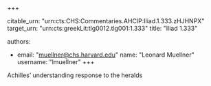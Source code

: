+++


citable_urn: "urn:cts:CHS:Commentaries.AHCIP:Iliad.1.333.zHJHNPX"
target_urn: "urn:cts:greekLit:tlg0012.tlg001:1.333"
title: "Iliad 1.333"

authors:
- email: "muellner@chs.harvard.edu"
  name: "Leonard Muellner"
  username: "lmuellner"
+++

<p>Achilles’ understanding response to the heralds</p>